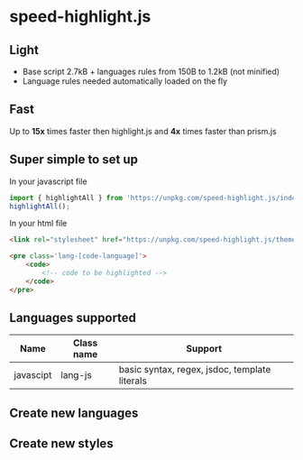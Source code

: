 # speed-highlight.js

## Light

  * Base script 2.7kB + languages rules from 150B to 1.2kB (not minified)
  * Language rules needed automatically loaded on the fly

## Fast

Up to **15x** times faster then highlight.js and **4x** times faster than prism.js

## Super simple to set up

In your javascript file
```js
import { highlightAll } from 'https://unpkg.com/speed-highlight.js/index.js'
highlightAll();
```
In your html file
```html
<link rel="stylesheet" href="https://unpkg.com/speed-highlight.js/themes/default.css">

<pre class='lang-[code-language]'>
	<code>
		<!-- code to be highlighted -->
	</code>
</pre>
```

## Languages supported

| Name      | Class name | Support |
| --------  | ---------- | ------- |
| javascipt | lang-js    | basic syntax, regex, jsdoc, template literals |

## Create new languages

## Create new styles

